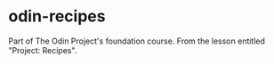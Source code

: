 # odin-recipes
Part of The Odin Project's foundation course. From the lesson entitled "Project: Recipes".
